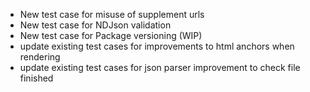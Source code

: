 * New test case for misuse of supplement urls
* New test case for NDJson validation
* New test case for Package versioning (WIP)
* update existing test cases for improvements to html anchors when rendering
* update existing test cases for json parser improvement to check file finished 
